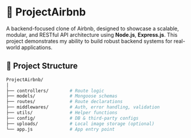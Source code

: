 # 🏡 ProjectAirbnb

A backend-focused clone of Airbnb, designed to showcase a scalable, modular, and RESTful API architecture using **Node.js**, **Express.js**. 
This project demonstrates my ability to build robust backend systems for real-world applications.
## 📁 Project Structure

```bash
ProjectAirbnb/
│
├── controllers/        # Route logic
├── models/             # Mongoose schemas
├── routes/             # Route declarations
├── middlewares/        # Auth, error handling, validation
├── utils/              # Helper functions
├── config/             # DB & third-party configs
├── uploads/            # Local image storage (optional)
└── app.js              # App entry point
